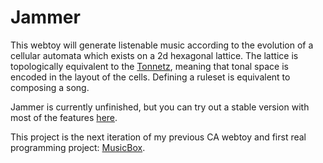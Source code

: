 # Jammer

This webtoy will generate listenable music according to the evolution of a cellular automata which exists on a 2d hexagonal lattice. The lattice is topologically equivalent to the [Tonnetz](https://en.wikipedia.org/wiki/Tonnetz), meaning that tonal space is encoded in the layout of the cells. Defining a ruleset is equivalent to composing a song.

Jammer is currently unfinished, but you can try out a stable version with most of the features [here](http://students.washington.edu/abemill/Jammer/).

This project is the next iteration of my previous CA webtoy and first real programming project: [MusicBox](https://github.com/Gamemackerel/Musicbox).
